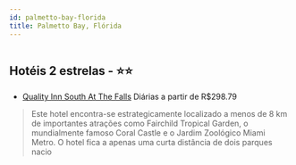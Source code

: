 ```yaml
---
id: palmetto-bay-florida
title: Palmetto Bay, Flórida
---
```


<center><img src="http://photos.hotelbeds.com/giata/07/071128/071128a_hb_a_005.jpg" alt="" /></center>


## Hotéis 2 estrelas - ⭐️⭐️

-    [Quality Inn South At The Falls](https://www.hurb.com/hoteis/palmetto-bay/quality-inn-south-at-the-falls-JNP-JP984032?cmp=18055) Diárias a partir de R$298.79
   > Este hotel encontra-se estrategicamente localizado a menos de 8 km de importantes atrações como Fairchild Tropical Garden, o mundialmente famoso Coral Castle e o Jardim Zoológico Miami Metro. O hotel fica a apenas uma curta distância de dois parques nacio
